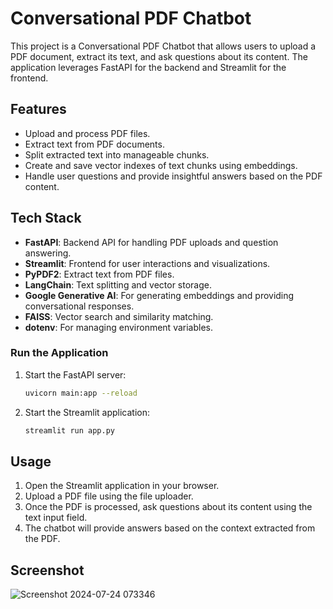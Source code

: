 # Conversational PDF Chatbot

This project is a Conversational PDF Chatbot that allows users to upload a PDF document, extract its text, and ask questions about its content. The application leverages FastAPI for the backend and Streamlit for the frontend.

## Features

- Upload and process PDF files.
- Extract text from PDF documents.
- Split extracted text into manageable chunks.
- Create and save vector indexes of text chunks using embeddings.
- Handle user questions and provide insightful answers based on the PDF content.

## Tech Stack

- **FastAPI**: Backend API for handling PDF uploads and question answering.
- **Streamlit**: Frontend for user interactions and visualizations.
- **PyPDF2**: Extract text from PDF files.
- **LangChain**: Text splitting and vector storage.
- **Google Generative AI**: For generating embeddings and providing conversational responses.
- **FAISS**: Vector search and similarity matching.
- **dotenv**: For managing environment variables.

### Run the Application

1. Start the FastAPI server:
    ```sh
    uvicorn main:app --reload
    ```

2. Start the Streamlit application:
    ```sh
    streamlit run app.py
    ```

## Usage

1. Open the Streamlit application in your browser.
2. Upload a PDF file using the file uploader.
3. Once the PDF is processed, ask questions about its content using the text input field.
4. The chatbot will provide answers based on the context extracted from the PDF.

## Screenshot

![Screenshot 2024-07-24 073346](https://github.com/user-attachments/assets/702b6755-ad57-42b9-90f4-1f0e2e45a43d)
